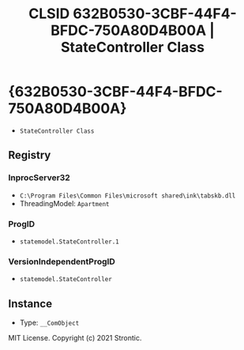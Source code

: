 ﻿---
title: "CLSID 632B0530-3CBF-44F4-BFDC-750A80D4B00A | StateController Class"
excerpt: What is COM-Object CLSID 632B0530-3CBF-44F4-BFDC-750A80D4B00A?
---

# {632B0530-3CBF-44F4-BFDC-750A80D4B00A}

* `StateController Class`

## Registry


### InprocServer32

* `C:\Program Files\Common Files\microsoft shared\ink\tabskb.dll`
* ThreadingModel: `Apartment`

### ProgID

* `statemodel.StateController.1`

### VersionIndependentProgID

* `statemodel.StateController`

## Instance

* Type: `__ComObject`

MIT License. Copyright (c) 2021 Strontic.


